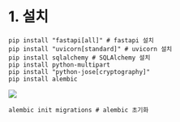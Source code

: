 
# 1. 설치
```
pip install "fastapi[all]" # fastapi 설치 
pip install "uvicorn[standard]" # uvicorn 설치
pip install sqlalchemy # SQLAlchemy 설치
pip install python-multipart
pip install "python-jose[cryptography]"
pip install alembic

```


![](https://i.imgur.com/DgeX2CX.png)


```
alembic init migrations # alembic 초기화



```


